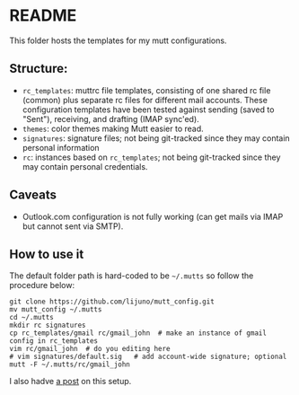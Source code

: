 # README

This folder hosts the templates for my mutt configurations. 

## Structure:

* `rc_templates`: muttrc file templates, consisting of one shared rc file (common) plus separate rc files for different mail accounts. These configuration templates have been tested against sending (saved to "Sent"), receiving, and drafting (IMAP sync'ed). 
* `themes`: color themes making Mutt easier to read. 
* `signatures`: signature files; not being git-tracked since they may contain personal information
* `rc`: instances based on `rc_templates`; not being git-tracked since they may contain personal credentials.


## Caveats

* Outlook.com configuration is not fully working (can get mails via IMAP but cannot sent via SMTP). 


## How to use it

The default folder path is hard-coded to be `~/.mutts` so follow the procedure below:

```
git clone https://github.com/lijuno/mutt_config.git
mv mutt_config ~/.mutts
cd ~/.mutts
mkdir rc signatures
cp rc_templates/gmail rc/gmail_john  # make an instance of gmail config in rc_templates
vim rc/gmail_john  # do you editing here
# vim signatures/default.sig   # add account-wide signature; optional
mutt -F ~/.mutts/rc/gmail_john
```

I also hadve [a post](http://d.lij.uno/linux-mutt-another.html) on this setup. 
